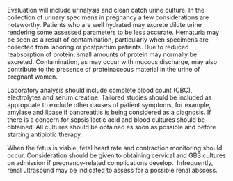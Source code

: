 Evaluation will include urinalysis and clean catch urine culture. In the collection of urinary specimens in pregnancy a few considerations are noteworthy. Patients who are well hydrated may excrete dilute urine rendering some assessed parameters to be less accurate. Hematuria may be seen as a result of contamination, particularly when specimens are collected from laboring or postpartum patients. Due to reduced reabsorption of protein, small amounts of protein may normally be excreted. Contamination, as may occur with mucous discharge, may also contribute to the presence of proteinaceous material in the urine of pregnant women.

Laboratory analysis should include complete blood count (CBC), electrolytes and serum creatine. Tailored studies should be included as appropriate to exclude other causes of patient symptoms, for example, amylase and lipase if pancreatitis is being considered as a diagnosis. If there is a concern for sepsis lactic acid and blood cultures should be obtained. All cultures should be obtained as soon as possible and before starting antibiotic therapy.

When the fetus is viable, fetal heart rate and contraction monitoring should occur. Consideration should be given to obtaining cervical and GBS cultures on admission if pregnancy-related complications develop.  Infrequently, renal ultrasound may be indicated to assess for a possible renal abscess.